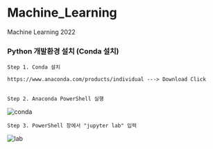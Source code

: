 # Machine_Learning
Machine Learning 2022

### Python 개발환경 설치 (Conda 설치)


    Step 1. Conda 설치

    https://www.anaconda.com/products/individual ---> Download Click


    Step 2. Anaconda PowerShell 실행

![conda](https://user-images.githubusercontent.com/54794815/154863162-81fc58f9-9a27-46ff-8554-531bf609a5e9.png)


    Step 3. PowerShell 창에서 "jupyter lab" 입력

![lab](https://user-images.githubusercontent.com/54794815/154863284-e82dcf67-b430-44a8-bcc3-e1fcf162d490.png)
